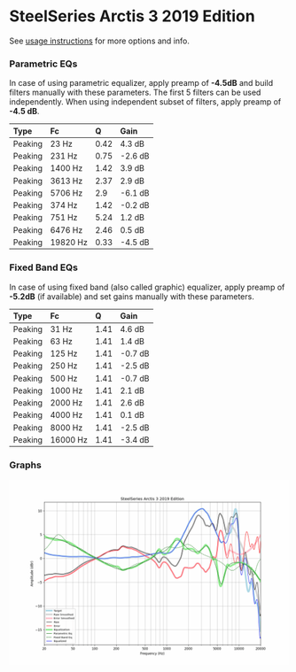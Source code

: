 # SteelSeries Arctis 3 2019 Edition
See [usage instructions](https://github.com/jaakkopasanen/AutoEq#usage) for more options and info.

### Parametric EQs
In case of using parametric equalizer, apply preamp of **-4.5dB** and build filters manually
with these parameters. The first 5 filters can be used independently.
When using independent subset of filters, apply preamp of **-4.5 dB**.

| Type    | Fc       |    Q | Gain    |
|:--------|:---------|:-----|:--------|
| Peaking | 23 Hz    | 0.42 | 4.3 dB  |
| Peaking | 231 Hz   | 0.75 | -2.6 dB |
| Peaking | 1400 Hz  | 1.42 | 3.9 dB  |
| Peaking | 3613 Hz  | 2.37 | 2.9 dB  |
| Peaking | 5706 Hz  | 2.9  | -6.1 dB |
| Peaking | 374 Hz   | 1.42 | -0.2 dB |
| Peaking | 751 Hz   | 5.24 | 1.2 dB  |
| Peaking | 6476 Hz  | 2.46 | 0.5 dB  |
| Peaking | 19820 Hz | 0.33 | -4.5 dB |

### Fixed Band EQs
In case of using fixed band (also called graphic) equalizer, apply preamp of **-5.2dB**
(if available) and set gains manually with these parameters.

| Type    | Fc       |    Q | Gain    |
|:--------|:---------|:-----|:--------|
| Peaking | 31 Hz    | 1.41 | 4.6 dB  |
| Peaking | 63 Hz    | 1.41 | 1.4 dB  |
| Peaking | 125 Hz   | 1.41 | -0.7 dB |
| Peaking | 250 Hz   | 1.41 | -2.5 dB |
| Peaking | 500 Hz   | 1.41 | -0.7 dB |
| Peaking | 1000 Hz  | 1.41 | 2.1 dB  |
| Peaking | 2000 Hz  | 1.41 | 2.6 dB  |
| Peaking | 4000 Hz  | 1.41 | 0.1 dB  |
| Peaking | 8000 Hz  | 1.41 | -2.5 dB |
| Peaking | 16000 Hz | 1.41 | -3.4 dB |

### Graphs
![](./SteelSeries%20Arctis%203%202019%20Edition.png)